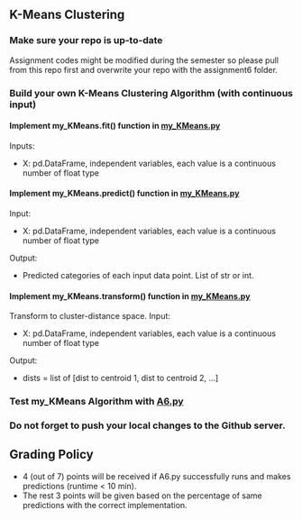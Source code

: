## K-Means Clustering

### Make sure your repo is up-to-date

Assignment codes might be modified during the semester so please pull from this repo first and overwrite your repo with the assignment6 folder. 

### Build your own K-Means Clustering Algorithm (with continuous input)

#### Implement my_KMeans.fit() function in [my_KMeans.py](https://github.com/hil-se/fds/blob/master/assignments/assignment6/my_KMeans.py)
Inputs:
- X: pd.DataFrame, independent variables, each value is a continuous number of float type

#### Implement my_KMeans.predict() function in [my_KMeans.py](https://github.com/hil-se/fds/blob/master/assignments/assignment6/my_KMeans.py)
Input:
- X: pd.DataFrame, independent variables, each value is a continuous number of float type

Output:
- Predicted categories of each input data point. List of str or int.

#### Implement my_KMeans.transform() function in [my_KMeans.py](https://github.com/hil-se/fds/blob/master/assignments/assignment6/my_KMeans.py)
Transform to cluster-distance space.
Input:
- X: pd.DataFrame, independent variables, each value is a continuous number of float type

Output:
- dists = list of [dist to centroid 1, dist to centroid 2, ...]

### Test my_KMeans Algorithm with [A6.py](https://github.com/hil-se/fds/blob/master/assignments/assignment6/A6.py)

### Do not forget to push your local changes to the Github server.

 
 ## Grading Policy
 - 4 (out of 7) points will be received if A6.py successfully runs and makes predictions (runtime < 10 min).
 - The rest 3 points will be given based on the percentage of same predictions with the correct implementation.
